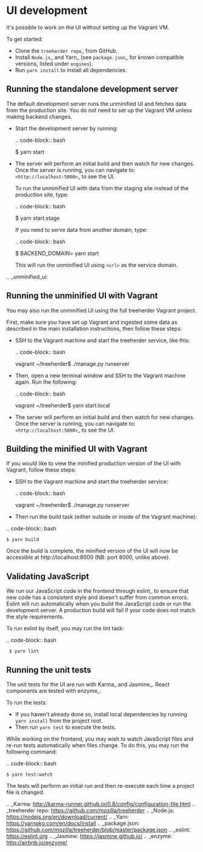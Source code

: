 UI development
==============

It's possible to work on the UI without setting up the Vagrant VM.

To get started:

* Clone the `treeherder repo`_ from GitHub.
* Install `Node.js`_ and Yarn_ (see `package.json`_ for known compatible versions, listed under `engines`).
* Run ``yarn install`` to install all dependencies.

Running the standalone development server
-----------------------------------------

The default development server runs the unminified UI and fetches data from the
production site. You do not need to set up the Vagrant VM unless making backend changes.

* Start the development server by running:

  .. code-block:: bash

     $ yarn start

* The server will perform an initial build and then watch for new changes. Once the server is running, you can navigate to: `<http://localhost:5000>`_ to see the UI.

  To run the unminified UI with data from the staging site instead of the production site, type:

  .. code-block:: bash

     $ yarn start:stage

  If you need to serve data from another domain, type:

  .. code-block:: bash

    $ BACKEND_DOMAIN=<url> yarn start

  This will run the unminified UI using ``<url>`` as the service domain.

.. _unminified_ui:

Running the unminified UI with Vagrant
--------------------------------------
You may also run the unminified UI using the full treeherder Vagrant project.

First, make sure you have set up Vagrant and ingested some data as described in the main
installation instructions, then follow these steps:

* SSH to the Vagrant machine and start the treeherder service, like this:

  .. code-block:: bash

    vagrant ~/treeherder$ ./manage.py runserver

* Then, open a new terminal window and SSH to the Vagrant machine again. Run the
  following:

  .. code-block:: bash

    vagrant ~/treeherder$ yarn start:local

* The server will perform an initial build and then watch for new changes. Once the server is running, you can navigate to: `<http://localhost:5000>`_ to see the UI.

Building the minified UI with Vagrant
-------------------------------------
If you would like to view the minified production version of the UI with Vagrant, follow these steps:

* SSH to the Vagrant machine and start the treeherder service:

  .. code-block:: bash

    vagrant ~/treeherder$ ./manage.py runserver

* Then run the build task (either outside or inside of the Vagrant machine):

 .. code-block:: bash

    $ yarn build

Once the build is complete, the minified version of the UI will now be accessible at http://localhost:8000 (NB: port 8000, unlike above).

Validating JavaScript
---------------------

We run our JavaScript code in the frontend through eslint_ to ensure
that new code has a consistent style and doesn't suffer from common
errors. Eslint will run automatically when you build the JavaScript code
or run the  development server. A production build will fail if your code
does not match the style requirements.

To run eslint by itself, you may run the lint task:

  .. code-block:: bash

     $ yarn lint

Running the unit tests
----------------------

The unit tests for the UI are run with Karma_ and Jasmine_. React components are tested with enzyme_. 

To run the tests:

* If you haven't already done so, install local dependencies by running ``yarn install`` from the project root.
* Then run ``yarn test`` to execute the tests.

While working on the frontend, you may wish to watch JavaScript files and re-run tests
automatically when files change. To do this, you may run the following command:

.. code-block:: bash

    $ yarn test:watch

The tests will perform an initial run and then re-execute each time a project file is changed.

.. _Karma: http://karma-runner.github.io/0.8/config/configuration-file.html
.. _treeherder repo: https://github.com/mozilla/treeherder
.. _Node.js: https://nodejs.org/en/download/current/
.. _Yarn: https://yarnpkg.com/en/docs/install
.. _package.json: https://github.com/mozilla/treeherder/blob/master/package.json
.. _eslint: https://eslint.org
.. _Jasmine: https://jasmine.github.io/
.. _enzyme: http://airbnb.io/enzyme/
